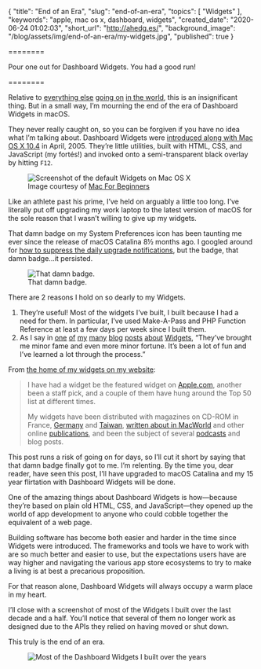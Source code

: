 {
  "title": "End of an Era",
  "slug": "end-of-an-era",
  "topics": [
    "Widgets"
  ],
  "keywords": "apple, mac os x, dashboard, widgets",
  "created_date": "2020-06-24 01:02:03",
  "short_url": "http://ahedg.es/",
  "background_image": "/blog/assets/img/end-of-an-era/my-widgets.jpg",
  "published": true
}

========

Pour one out for Dashboard Widgets. You had a good run!

========

Relative to [everything else](https://en.wikipedia.org/wiki/Coronavirus_disease_2019) [going on](https://en.wikipedia.org/wiki/George_Floyd_protests) [in the world](https://en.wikipedia.org/wiki/Global_warming), this is an insignificant thing. But in a small way, I’m mourning the end of the era of Dashboard Widgets in macOS.

They never really caught on, so you can be forgiven if you have no idea what I’m talking about. Dashboard Widgets were [introduced along with Mac OS X 10.4](https://www.macworld.com/article/1044543/tigerdashboard.html) in April, 2005. They’re little utilities, built with HTML, CSS, and JavaScript (my fortés!) and invoked onto a semi-transparent black overlay by hitting `F12`.

<figure>
    <img src="/blog/assets/img/end-of-an-era/built-in-widgets.png" alt="Screenshot of the default Widgets on Mac OS X">
    <figcaption>Image courtesy of <a href="https://www.macforbeginners.com/osx-guide/dashboard-widgets/">Mac For Beginners</a></figcaption>
</figure>

Like an athlete past his prime, I’ve held on arguably a little too long. I’ve literally put off upgrading my work laptop to the latest version of macOS for the sole reason that I wasn’t willing to give up my widgets.

That damn badge on my System Preferences icon has been taunting me ever since the release of macOS Catalina 8½ months ago. I googled around for [how to suppress the daily upgrade notifications](https://apple.stackexchange.com/questions/342869/is-there-a-way-to-disable-update-notifications-in-mojave), but the badge, that damn badge…it persisted.

<figure>
    <img src="/blog/assets/img/end-of-an-era/that-damn-badge.png" alt="That damn badge.">
    <figcaption>That damn badge.</figcaption>
</figure>

There are 2 reasons I hold on so dearly to my Widgets.

1. They’re useful! Most of the widgets I’ve built, I built because I had a need for them. In particular, I’ve used Make-A-Pass and PHP Function Reference at least a few days per week since I built them.
2. As I say in [one](https://andrew.hedges.name/blog/so-many-widgets-so-little-time) [of](https://andrew.hedges.name/blog/new-version-of-phpfr-in-the-works) [my](https://andrew.hedges.name/blog/php-function-reference-one-point-oh) [many](https://andrew.hedges.name/blog/the-first-48-hours-of-php-function-reference-by-the-numbers) [blog](https://andrew.hedges.name/blog/widget-javascript-the-un-series-part-0) [posts](https://andrew.hedges.name/blog/make-long-urls-short-with-trimit) [about](https://andrew.hedges.name/blog/sending-growl-notifications-from-dashboard-widgets) [Widgets](https://andrew.hedges.name/blog/dashboard-widgets-for-fun-and-profit), “They’ve brought me minor fame and even more minor fortune. It’s been a lot of fun and I’ve learned a lot through the process.”

From [the home of my widgets on my website](https://andrew.hedges.name/widgets/):

> I have had a widget be the featured widget on [Apple.com](http://www.apple.com/downloads/dashboard/), another been a staff pick, and a couple of them have hung around the Top 50 list at different times.
> 
> My widgets have been distributed with magazines on CD-ROM in France, [Germany](http://www.macup.com) and [Taiwan](http://www.pcuser.com.tw), [written about in MacWorld](https://web.archive.org/web/20051025155600/http://www.macworld.com/weblogs/macgems/2005/06/widgetsoftheweek005/) and other online [publications](https://www.engadget.com/2007-07-07-enwidget-ten-useful-apple-dashboard-widgets.html), and been the subject of several [podcasts](https://web.archive.org/web/20060211034538/http://www.jonbrown.org/flipside.html) and blog posts.

This post runs a risk of going on for days, so I’ll cut it short by saying that that damn badge finally got to me. I’m relenting. By the time you, dear reader, have seen this post, I’ll have upgraded to macOS Catalina and my 15 year flirtation with Dashboard Widgets will be done.

One of the amazing things about Dashboard Widgets is how—because they’re based on plain old HTML, CSS, and JavaScript—they opened up the world of app development to anyone who could cobble together the equivalent of a web page.

Building software has become both easier and harder in the time since Widgets were introduced. The frameworks and tools we have to work with are so much better and easier to use, but the expectations users have are way higher and navigating the various app store ecosystems to try to make a living is at best a precarious proposition.

For that reason alone, Dashboard Widgets will always occupy a warm place in my heart.

I’ll close with a screenshot of most of the Widgets I built over the last decade and a half. You’ll notice that several of them no longer work as designed due to the APIs they relied on having moved or shut down.

This truly is the end of an era.

<figure>
    <img src="/blog/assets/img/end-of-an-era/my-widgets.png" alt="Most of the Dashboard Widgets I built over the years">
</figure>
